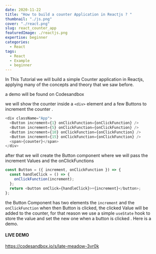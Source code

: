 ```yaml
---
date: 2020-11-22
title: "How to build a counter Application in Reactjs ? "
thumbnail: "./js.png"
cover: "./react.png"
slug: react_counter_app
featuredImage: ./reactjs.png
expertise: beginner
categories:
  - React
tags:
  - React
  - Example
  - beginner
---
```


In This Tutorial we will build a simple Counter application in Reactjs, applying many of the concepts and theory that we saw before.

a demo will be found on Codesandbox

we will show the counter inside a `<div>` element and a few Buttons to increment the counter .

```js
<div className="App">
  <Button increment={1} onClickFunction={onClickFunction} />
  <Button increment={5} onClickFunction={onClickFunction} />
  <Button increment={10} onClickFunction={onClickFunction} />
  <Button increment={15} onClickFunction={onClickFunction} />
  <span>{counter}</span>
</div>
```

after that we will create the Button component where we will pass the increment Values and the onClickFunctions

```js
const Button = ({ increment, onClickFunction }) => {
  const handleClick = () => {
    onClickFunction(increment);
  };
  return <button onClick={handleClick}>+{increment}</button>;
};
```

the Button Component has two elements the `increment` and the `onClickFunction`
when then Button is clicked, the clicked Value will be added to the counter, for that reason we use a simple `useState` hook to store the value and set the new one when a button is clicked .
Here is a demo.

#### LIVE DEMO

https://codesandbox.io/s/late-meadow-3vr0k
